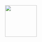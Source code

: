 <img align="right" width="100" height="100" src="[https://s3.amazonaws.com/spectrumnews-web-assets/wp-content/uploads/2018/11/13154625/20181112-SHANK3monkey-844.jpg](https://www.fnp.com/gift/rosy-elegance-bouquet?gclid=CjwKCAjwlqOXBhBqEiwA-hhitCJERbI93ZukJNLge6JvnewszYS33EJxAAlqn5RYKFYCz6vOdAwFGxoCZ4IQAvD_BwE)">
